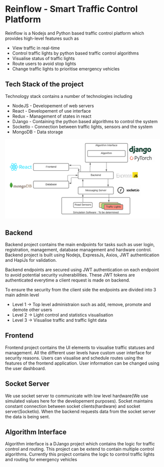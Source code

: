 # Reinflow - Smart Traffic Control Platform
Reinflow is a Nodejs and Python based traffic control platform which provides high-level features such as
- View traffic in real-time
- Control traffic lights by python based traffic control algorithms
- Visualise status of traffic lights
- Route users to avoid stop lights
- Change traffic lights to prioritise emergency vehicles

## Tech Stack of the project

Technology stack contains a number of technologies including 
- NodeJS - Developement of web servers
- React - Developement of use interface
- Redux - Management of states in react
- DJango - Containing the python based algorithms to control the system
- SocketIo - Connection between traffic lights, sensors and the system
- MongoDB - Data storage

![alt test](external/Stack.png 'Tech Stack')
## Backend
Backend project contains the main endpoints for tasks such as user login, registration, management, database management and hardware control. Backend project is built using Nodejs, ExpressJs, Axios, JWT authentication and HapiJs for validation.

Backend endpoints are secured using JWT authentication on each endpoint to avoid potential security vulnerabilities. These JWT tokens are authenticated everytime a client request is made on backend.

To ensure the security from the client side the endpoints are divided into 3 main admin level 
- Level 1 -> Top level administraion such as add, remove, promote and demote other users
- Level 2 -> Light control and statistics visualisation
- Level 3 -> Visualise traffic and traffic light data

## Frontend 
Frontend project contains the UI elements to visualise traffic statuses and management. All the different user levels have custom user interface for security reasons. Users can visualise and schedule routes using the features of the frontend application. User information can be changed using the user dashboard.

## Socket Server
We use socket server to communicate with low level hardware(We use simulated values here for the developement purposes). Socket maintains constant connection between socket clients(hardware) and socket server(SocketIo). When the backend requests data from the socket server the data is being sent.

## Algorithm Interface
Algorithm interface is a DJango project which contains the logic for traffic control and routing. This project can be extend to contain multiple control algorithms. Currently this project contains the logic to control traffic lights and routing for emergency vehicles
